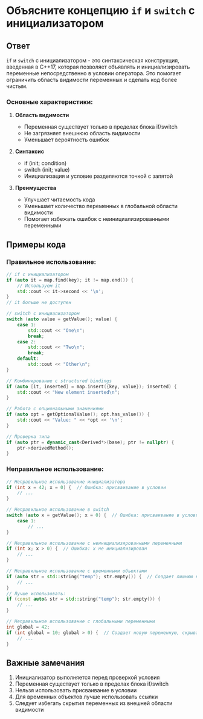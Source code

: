 # Объясните концепцию `if` и `switch` с инициализатором

## Ответ
`if` и `switch` с инициализатором - это синтаксическая конструкция, введенная в C++17, которая позволяет объявлять и инициализировать переменные непосредственно в условии оператора. Это помогает ограничить область видимости переменных и сделать код более чистым.

### Основные характеристики:

1. **Область видимости**
   - Переменная существует только в пределах блока if/switch
   - Не загрязняет внешнюю область видимости
   - Уменьшает вероятность ошибок

2. **Синтаксис**
   - if (init; condition)
   - switch (init; value)
   - Инициализация и условие разделяются точкой с запятой

3. **Преимущества**
   - Улучшает читаемость кода
   - Уменьшает количество переменных в глобальной области видимости
   - Помогает избежать ошибок с неинициализированными переменными

## Примеры кода

### Правильное использование:

```cpp
// if с инициализатором
if (auto it = map.find(key); it != map.end()) {
    // Используем it
    std::cout << it->second << '\n';
}
// it больше не доступен

// switch с инициализатором
switch (auto value = getValue(); value) {
    case 1:
        std::cout << "One\n";
        break;
    case 2:
        std::cout << "Two\n";
        break;
    default:
        std::cout << "Other\n";
}

// Комбинирование с structured bindings
if (auto [it, inserted] = map.insert({key, value}); inserted) {
    std::cout << "New element inserted\n";
}

// Работа с опциональными значениями
if (auto opt = getOptionalValue(); opt.has_value()) {
    std::cout << "Value: " << *opt << '\n';
}

// Проверка типа
if (auto ptr = dynamic_cast<Derived*>(base); ptr != nullptr) {
    ptr->derivedMethod();
}
```

### Неправильное использование:

```cpp
// Неправильное использование инициализатора
if (int x = 42; x = 0) {  // Ошибка: присваивание в условии
    // ...
}

// Неправильное использование в switch
switch (auto x = getValue(); x = 0) {  // Ошибка: присваивание в условии
    case 1:
        // ...
}

// Неправильное использование с неинициализированными переменными
if (int x; x > 0) {  // Ошибка: x не инициализирован
    // ...
}

// Неправильное использование с временными объектами
if (auto str = std::string("temp"); str.empty()) {  // Создает лишнюю копию
    // ...
}
// Лучше использовать:
if (const auto& str = std::string("temp"); str.empty()) {
    // ...
}

// Неправильное использование с глобальными переменными
int global = 42;
if (int global = 10; global > 0) {  // Создает новую переменную, скрывая глобальную
    // ...
}
```

## Важные замечания
1. Инициализатор выполняется перед проверкой условия
2. Переменная существует только в пределах блока if/switch
3. Нельзя использовать присваивание в условии
4. Для временных объектов лучше использовать ссылки
5. Следует избегать скрытия переменных из внешней области видимости 